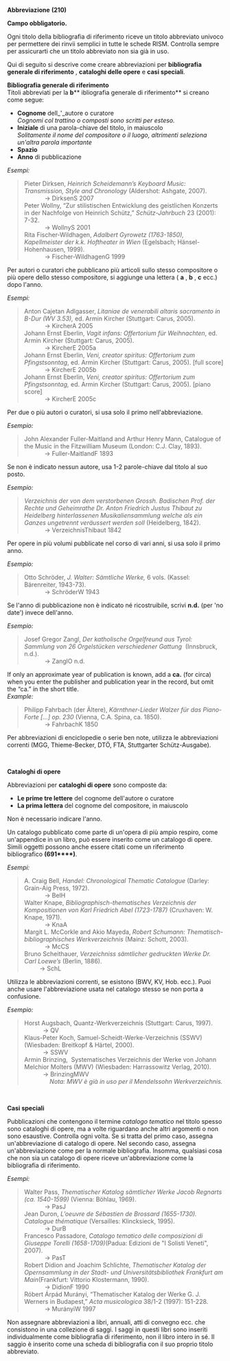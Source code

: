 **Abbreviazione** **(210)**

**Campo obbligatorio.**

Ogni titolo della bibliografia di riferimento riceve un titolo abbreviato univoco per permettere dei rinvii semplici in tutte le schede RISM. Controlla sempre per assicurarti che un titolo abbreviato non sia già in uso.   
  
Qui di seguito si descrive come creare abbreviazioni per **bibliografia generale di riferimento** , **cataloghi delle opere** e **casi speciali**.

**Bibliografia generale di riferimento**  
Titoli abbreviati per la **b**** ibliografia generale di riferimento** si creano come segue:

- **Cognome** dell_'_autore o curatore  
_Cognomi col trattino o composti sono scritti per esteso._  
- **Iniziale** di una parola-chiave del titolo, in maiuscolo  
_Solitamente il nome del compositore o il luogo, altrimenti seleziona un'altra parola importante_  
- **Spazio**
- **Anno** di pubblicazione

_Esempi:_

> Pieter Dirksen, _Heinrich Scheidemann’s Keyboard Music: Transmission, Style and Chronology_ (Aldershot: Ashgate, 2007).  
> &nbsp;&nbsp;&nbsp;&nbsp;&nbsp;&nbsp;&nbsp;&nbsp;&nbsp;&nbsp;&nbsp; → DirksenS 2007  
> Peter Wollny, “Zur stilistischen Entwicklung des geistlichen Konzerts in der Nachfolge von Heinrich Schütz,” _Schütz-Jahrbuch_ 23 (2001): 7-32.  
> &nbsp;&nbsp;&nbsp;&nbsp;&nbsp;&nbsp;&nbsp;&nbsp;&nbsp;&nbsp;&nbsp; → WollnyS 2001  
> Rita Fischer-Wildhagen, _Adalbert Gyrowetz (1763-1850), Kapellmeister der k.k. Hoftheater in Wien_ (Egelsbach; Hänsel-Hohenhausen, 1999).  
> &nbsp;&nbsp;&nbsp;&nbsp;&nbsp;&nbsp;&nbsp;&nbsp;&nbsp;&nbsp;&nbsp; → Fischer-WildhagenG 1999

  
Per autori o curatori che pubblicano più articoli sullo stesso compositore o più opere dello stesso compositore, si aggiunge una lettera ( **a** , **b** , **c** ecc.) dopo l'anno.  
  
_Esempi:_  
  

> Anton Cajetan Adlgasser, _Litaniae de venerabili altaris sacramento in B-Dur (WV 3.53),_ ed. Armin Kircher (Stuttgart: Carus, 2005).  
> &nbsp;&nbsp;&nbsp;&nbsp;&nbsp;&nbsp;&nbsp;&nbsp;&nbsp;&nbsp;&nbsp; → KircherA 2005  
> Johann Ernst Eberlin, _Vagit infans: Offertorium für Weihnachten_, ed. Armin Kircher (Stuttgart: Carus, 2005).  
> &nbsp;&nbsp;&nbsp;&nbsp;&nbsp;&nbsp;&nbsp;&nbsp;&nbsp;&nbsp;&nbsp; → KircherE 2005a  
> Johann Ernst Eberlin, _Veni, creator spiritus: Offertorium zum Pfingstsonntag_, ed. Armin Kircher (Stuttgart: Carus, 2005). [full score]  
> &nbsp;&nbsp;&nbsp;&nbsp;&nbsp;&nbsp;&nbsp;&nbsp;&nbsp;&nbsp;&nbsp; → KircherE 2005b  
> Johann Ernst Eberlin, _Veni, creator spiritus: Offertorium zum Pfingstsonntag,_ ed. Armin Kircher (Stuttgart: Carus, 2005). [piano score]  
> &nbsp;&nbsp;&nbsp;&nbsp;&nbsp;&nbsp;&nbsp;&nbsp;&nbsp;&nbsp;&nbsp; → KircherE 2005c

  
Per due o più autori o curatori, si usa solo il primo nell'abbreviazione.  
  
_Esempio:_  

> John Alexander Fuller-Maitland and Arthur Henry Mann, Catalogue of the Music in the Fitzwilliam Museum (London: C.J. Clay, 1893).  
> &nbsp;&nbsp;&nbsp;&nbsp;&nbsp;&nbsp;&nbsp;&nbsp;&nbsp;&nbsp;&nbsp; → Fuller-MaitlandF 1893

  
Se non è indicato nessun autore, usa 1-2 parole-chiave dal titolo al suo posto.  
  
_Esempio:_

> _Verzeichnis der von dem verstorbenen Grossh. Badischen Prof. der Rechte und Geheimrathe Dr. Anton Friedrich Justus Thibaut zu Heidelberg hinterlassenen Musikaliensammlung welche als ein Ganzes ungetrennt veräussert werden soll_ (Heidelberg, 1842).  
> &nbsp;&nbsp;&nbsp;&nbsp;&nbsp;&nbsp;&nbsp;&nbsp;&nbsp;&nbsp;&nbsp; → VerzeichnisThibaut 1842

  

Per opere in più volumi pubblicate nel corso di vari anni, si usa solo il primo anno.

_Esempio:_

> Otto Schröder, _J. Walter: Sämtliche Werke,_ 6 vols. (Kassel: Bärenreiter, 1943-73).  
> &nbsp;&nbsp;&nbsp;&nbsp;&nbsp;&nbsp;&nbsp;&nbsp;&nbsp;&nbsp;&nbsp; → SchröderW 1943

Se l'anno di pubblicazione non è indicato né ricostruibile, scrivi **n.d.** (per 'no date') invece dell'anno.

_Esempio:_

> Josef Gregor Zangl, _Der katholische Orgelfreund aus Tyrol: Sammlung von 26 Orgelstücken verschiedener Gattung&nbsp;_ (Innsbruck, n.d.).  
> &nbsp;&nbsp;&nbsp;&nbsp;&nbsp;&nbsp;&nbsp;&nbsp;&nbsp;&nbsp;&nbsp; → ZanglO n.d.

  
If only an approximate year of publication is known, add a **ca.** (for circa) when you enter the publisher and publication year in the record, but omit the “ca.” in the short title.  
_Example:_  

> Philipp Fahrbach (der Ältere), _Kärnthner-Lieder Walzer für das Piano-Forte [...] op. 230_ (Vienna, C.A. Spina, ca. 1850).  
> &nbsp;&nbsp;&nbsp;&nbsp;&nbsp;&nbsp;&nbsp;&nbsp;&nbsp;&nbsp;&nbsp; → FahrbachK 1850

Per abbreviazioni di enciclopedie o serie ben note, utilizza le abbreviazioni correnti (MGG, Thieme-Becker, DTÖ, FTA, Stuttgarter Schütz-Ausgabe).

&nbsp;

**Cataloghi di opere**

Abbreviazioni per **cataloghi di opere** sono composte da:

- **Le prime tre lettere** del cognome dell'autore o curatore
- **La prima lettera** del cognome del compositore, in maiuscolo

Non è necessario indicare l'anno.

Un catalogo pubblicato come parte di un'opera di più ampio respiro, come un'appendice in un libro, può essere inserito come un catalogo di opere. Simili oggetti possono anche essere citati come un riferimento bibliografico&nbsp;**(691****)**.&nbsp;

_Esempi:_

> A. Craig Bell, _Handel: Chronological Thematic Catalogue_ (Darley: Grain-Aig Press, 1972).  
> &nbsp;&nbsp;&nbsp;&nbsp;&nbsp;&nbsp;&nbsp;&nbsp;&nbsp;&nbsp;&nbsp; → BelH  
> Walter Knape, _Bibliographisch-thematisches Verzeichnis der Kompositionen von Karl Friedrich Abel (1723-1787)_ (Cruxhaven: W. Knape, 1971).  
> &nbsp;&nbsp;&nbsp;&nbsp;&nbsp;&nbsp;&nbsp;&nbsp;&nbsp;&nbsp;&nbsp; → KnaA  
> Margit L. McCorkle and Akio Mayeda, _Robert Schumann: Thematisch-bibliographisches Werkverzeichnis_ (Mainz: Schott, 2003).  
> &nbsp;&nbsp;&nbsp;&nbsp;&nbsp;&nbsp;&nbsp;&nbsp;&nbsp;&nbsp;&nbsp; → McCS  
> Bruno Scheithauer, _Verzeichniss sämtlicher gedruckten Werke Dr. Carl Loewe’s_ (Berlin, 1886).  
> &nbsp;&nbsp;&nbsp;&nbsp;&nbsp;&nbsp;&nbsp;&nbsp; → SchL

Utilizza le abbreviazioni correnti, se esistono (BWV, KV, Hob. ecc.). Puoi anche usare l'abbreviazione usata nel catalogo stesso se non porta a confusione.&nbsp;   
  
_Esempio:_  

> Horst Augsbach, Quantz-Werkverzeichnis (Stuttgart: Carus, 1997).  
> &nbsp;&nbsp;&nbsp;&nbsp;&nbsp;&nbsp;&nbsp;&nbsp;&nbsp;&nbsp; → QV  
> Klaus-Peter Koch, Samuel-Scheidt-Werke-Verzeichnis (SSWV) (Wiesbaden: Breitkopf & Härtel, 2000).  
> &nbsp;&nbsp;&nbsp;&nbsp;&nbsp;&nbsp;&nbsp;&nbsp;&nbsp;&nbsp; → SSWV  
> Armin Brinzing,&nbsp; Systematisches Verzeichnis der Werke von Johann Melchior Molters (MWV) (Wiesbaden: Harrassowitz Verlag, 2010).  
> &nbsp;&nbsp;&nbsp;&nbsp;&nbsp;&nbsp;&nbsp;&nbsp;&nbsp;&nbsp; → BrinzingMWV  
> &nbsp;&nbsp;&nbsp;&nbsp;&nbsp;&nbsp;&nbsp;&nbsp;&nbsp;&nbsp;&nbsp;&nbsp; &nbsp; _Nota: MWV è già in uso per il Mendelssohn Werkverzeichnis._

&nbsp;

  

**Casi speciali**

Pubblicazioni che contengono il termine _catalogo tematico_ nel titolo spesso sono cataloghi di opere, ma a volte riguardano anche altri argomenti o non sono esaustive. Controlla ogni volta. Se si tratta del primo caso, assegna un'abbreviazione di catalogo di opere. Nel secondo caso, assegna un'abbreviazione come per la normale bibliografia. Insomma, qualsiasi cosa che non sia un catalogo di opere riceve un'abbreviazione come la bibliografia di riferimento.&nbsp;

_Esempi:_

> Walter Pass, _Thematischer Katalog sämtlicher Werke Jacob Regnarts (ca. 1540-1599)_ (Vienna: Böhlau, 1969).  
> &nbsp;&nbsp;&nbsp;&nbsp;&nbsp;&nbsp;&nbsp;&nbsp;&nbsp;&nbsp;&nbsp; → PasJ  
> Jean Duron, _L’oeuvre de Sébastien de Brossard (1655-1730). Catalogue thématique_ (Versailles: Klincksieck, 1995).  
> &nbsp;&nbsp;&nbsp;&nbsp;&nbsp;&nbsp;&nbsp;&nbsp;&nbsp;&nbsp;&nbsp; → DurB  
> Francesco Passadore, _Catalogo tematico delle composizioni di Giuseppe Torelli (1658-1709)_(Padua: Edizioni de "I Solisti Veneti", 2007).  
> &nbsp;&nbsp;&nbsp;&nbsp;&nbsp;&nbsp;&nbsp;&nbsp;&nbsp;&nbsp;&nbsp; → PasT  
> Robert Didion and Joachim Schlichte, _Thematischer Katalog der Opernsammlung in der Stadt- und Universitätsbibliothek Frankfurt am Main_(Frankfurt: Vittorio Klostermann, 1990).  
> &nbsp;&nbsp;&nbsp;&nbsp;&nbsp;&nbsp;&nbsp;&nbsp;&nbsp;&nbsp;&nbsp; → DidionF 1990  
> Róbert Árpád Murányi, “Thematischer Katalog der Werke G. J. Werners in Budapest,” _Acta musicologica_ 38/1-2 (1997): 151-228.  
> &nbsp;&nbsp;&nbsp;&nbsp;&nbsp;&nbsp;&nbsp;&nbsp;&nbsp;&nbsp;&nbsp; → MurányiW 1997&nbsp;

Non assegnare abbreviazioni a libri, annuali, atti di convegno ecc. che consistono in una collezione di saggi. I saggi in questi libri sono inseriti individualmente come bibliografia di riferimento, non il libro intero in sé. Il saggio è inserito come una scheda di bibliografia con il suo proprio titolo abbreviato.&nbsp;